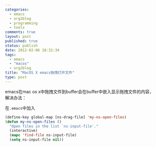 ```yaml
--- 
categories: 
  - emacs
  - org2blog
  - programming
  - tools
comments: true
layout: post
published: true
status: publish
date: 2012-02-06 18:32:34
tags: 
  - emacs
  - "macos"
  - org2blog
title: "MacOS X emacs拖拽打开文件"
type: post
---
```

emacs在mac os x中拖拽文件到buffer会在buffer中嵌入显示拖拽文件的内容，解决办法：

在`.emacs`中加入

```lisp
(define-key global-map [ns-drag-file] 'my-ns-open-files)
(defun my-ns-open-files ()
  "Open files in the list `ns-input-file'."
  (interactive)
  (mapc 'find-file ns-input-file)
  (setq ns-input-file nil))
```
   
